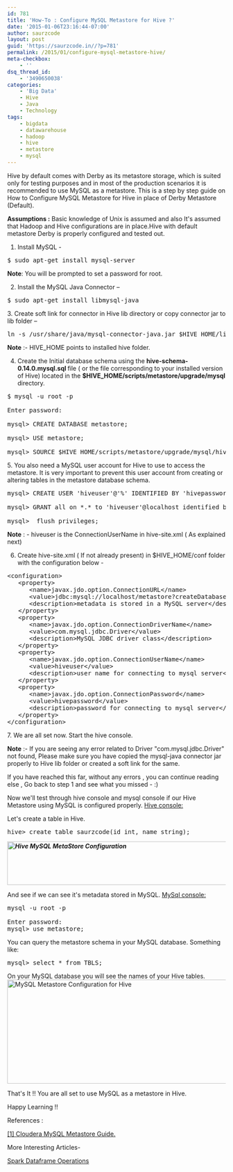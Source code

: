 ```yaml
---
id: 781
title: 'How-To : Configure MySQL Metastore for Hive ?'
date: '2015-01-06T23:16:44-07:00'
author: saurzcode
layout: post
guid: 'https://saurzcode.in//?p=781'
permalink: /2015/01/configure-mysql-metastore-hive/
meta-checkbox:
    - ''
dsq_thread_id:
    - '3490650038'
categories:
    - 'Big Data'
    - Hive
    - Java
    - Technology
tags:
    - bigdata
    - datawarehouse
    - hadoop
    - hive
    - metastore
    - mysql
---
```


Hive by default comes with Derby as its metastore storage, which is suited only for testing purposes and in most of the production scenarios it is recommended to use MySQL as a metastore. This is a step by step guide on How to Configure MySQL Metastore for Hive in place of Derby Metastore (Default).

<b>Assumptions :</b> Basic knowledge of Unix is assumed and also It's assumed that Hadoop and Hive configurations are in place.Hive with default metastore Derby is properly configured and tested out.
<ol>
	<li>Install  MySQL -</li>
</ol>
<pre class="lang:vim decode:true">$ sudo apt-get install mysql-server</pre><b>Note</b>:  You will be prompted to set a password for root.

<!--more-->

2. Install the MySQL Java Connector –
<pre class="lang:vim decode:true">$ sudo apt-get install libmysql-java</pre>3. Create soft link for connector in Hive lib directory  or copy connector jar to lib folder  –
<pre class="lang:vim decode:true">ln -s /usr/share/java/mysql-connector-java.jar $HIVE_HOME/lib/mysql-connector-java.jar</pre><b>Note</b> :- HIVE_HOME points to installed hive  folder.

4. Create the Initial database schema using the <b>hive-schema-0.14.0.mysql.sql </b>file ( or the file corresponding to your installed version of Hive) located in the <b>$HIVE_HOME/scripts/metastore/upgrade/mysql</b> directory.
<pre class="lang:mysql decode:true">$ mysql -u root -p

Enter password:

mysql&gt; CREATE DATABASE metastore;

mysql&gt; USE metastore;

mysql&gt; SOURCE $HIVE_HOME/scripts/metastore/upgrade/mysql/hive-schema-0.14.0.mysql.sql;</pre>5. You also need a MySQL user account for Hive to use to access the metastore. It is very important to prevent this user account from creating or altering tables in the metastore database schema.
<pre class="lang:mysql decode:true">mysql&gt; CREATE USER 'hiveuser'@'%' IDENTIFIED BY 'hivepassword'; 

mysql&gt; GRANT all on *.* to 'hiveuser'@localhost identified by 'hivepassword';

mysql&gt;  flush privileges;</pre><b>Note</b> : -  hiveuser is the ConnectionUserName in hive-site.xml ( As explained next)

6. Create hive-site.xml ( If not already present) in $HIVE_HOME/conf folder with the configuration below -
<pre class="lang:xhtml decode:true">&lt;configuration&gt;
   &lt;property&gt;
      &lt;name&gt;javax.jdo.option.ConnectionURL&lt;/name&gt;
      &lt;value&gt;jdbc:mysql://localhost/metastore?createDatabaseIfNotExist=true&lt;/value&gt;
      &lt;description&gt;metadata is stored in a MySQL server&lt;/description&gt;
   &lt;/property&gt;
   &lt;property&gt;
      &lt;name&gt;javax.jdo.option.ConnectionDriverName&lt;/name&gt;
      &lt;value&gt;com.mysql.jdbc.Driver&lt;/value&gt;
      &lt;description&gt;MySQL JDBC driver class&lt;/description&gt;
   &lt;/property&gt;
   &lt;property&gt;
      &lt;name&gt;javax.jdo.option.ConnectionUserName&lt;/name&gt;
      &lt;value&gt;hiveuser&lt;/value&gt;
      &lt;description&gt;user name for connecting to mysql server&lt;/description&gt;
   &lt;/property&gt;
   &lt;property&gt;
      &lt;name&gt;javax.jdo.option.ConnectionPassword&lt;/name&gt;
      &lt;value&gt;hivepassword&lt;/value&gt;
      &lt;description&gt;password for connecting to mysql server&lt;/description&gt;
   &lt;/property&gt;
&lt;/configuration&gt;</pre>7. We are all set now. Start the hive console.

<b>Note</b> :- If you are seeing any error related to Driver "com.mysql.jdbc.Driver" not found, Please make sure you have copied the mysql-java connector jar properly to Hive lib folder or created a soft link for the same.

If you have reached this far, without any errors , you can continue reading else , Go back to step 1 and see what you missed - :)

Now we'll test through hive console and mysql console if our Hive Metastore using MySQL is configured properly.
<span style="text-decoration: underline;">Hive console:</span>

Let's create a table in Hive.
<pre class="lang:vim decode:true">hive&gt; create table saurzcode(id int, name string);</pre><b><i><img class="alignleft wp-image-783" src="https://saurzcode.in//wp-content/uploads/2015/01/hive-e1420609337723.jpg" alt="Hive MySQL MetaStore Configuration" width="1247" height="100"></i></b>

 

And see if we can see it's metadata stored in MySQL.
<span style="text-decoration: underline;">MySql console:</span>
<pre class="lang:mysql decode:true">mysql -u root -p

Enter password:                                                             
mysql&gt; use metastore;                                                                                              mysql&gt; show tables ;</pre>You can query the metastore schema in your MySQL database. Something like:
<pre class="lang:mysql decode:true">mysql&gt; select * from TBLS;</pre>On your MySQL database you will see the names of your Hive tables.

<img class="alignleft wp-image-784 size-full" src="https://saurzcode.in//wp-content/uploads/2015/01/MySQL.jpg" alt="MySQL Metastore Configuration for Hive" width="1280" height="239">

 

That's It !! You are all set to use MySQL as a metastore in Hive.

Happy Learning !!

References :

<a class="vt-p" href="http://www.cloudera.com/content/cloudera/en/documentation/cdh4/v4-2-0/CDH4-Installation-Guide/cdh4ig_topic_18_4.html">[1]  Cloudera MySQL Metastore Guide.</a>



More Interesting Articles-

<a href="https://saurzcode.in/2018/06/spark-common-dataframe-operations/">Spark Dataframe Operations</a>